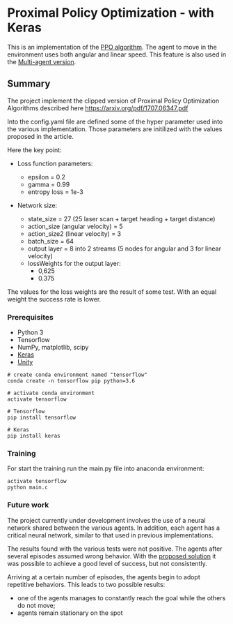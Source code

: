 # Proximal Policy Optimization - with Keras

This is an implementation of the [PPO algorithm](https://github.com/MatteoBrentegani/PPO/tree/master/PPO_DoubleAction). The agent to move in the environment uses both angular and linear speed.
This feature is also used in the [Multi-agent version](https://github.com/MatteoBrentegani/PPO/tree/master/PPO_MultiAgent).


## Summary

The project implement the clipped version of Proximal Policy Optimization Algorithms described here https://arxiv.org/pdf/1707.06347.pdf

Into the config.yaml file are defined some of the hyper parameter used into the various implementation. Those parameters are initilized with the values proposed in the article.


Here the key point:
* Loss function parameters:
  * epsilon = 0.2
  * gamma = 0.99
  * entropy loss = 1e-3
  
* Network size:
  * state_size = 27 (25 laser scan + target heading + target distance)
  * action_size (angular velocity) = 5
  * action_size2 (linear velocity) = 3
  * batch_size = 64
  * output layer = 8 into 2 streams (5 nodes for angular and 3 for linear velocity)
  * lossWeights for the output layer: 
    * 0,625
    * 0.375
    
The values for the loss weights are the result of some test. With an equal weight the success rate is lower. 

### Prerequisites

 * Python 3
 * Tensorflow
 * NumPy, matplotlib, scipy
 * [Keras](https://keras.io/)
 * [Unity](https://unity3d.com/get-unity/download)

```
# create conda environment named "tensorflow"
conda create -n tensorflow pip python=3.6

# activate conda environment
activate tensorflow

# Tensorflow
pip install tensorflow

# Keras
pip install keras
```

### Training

For start the training run the main.py file into anaconda environment:

```
activate tensorflow
python main.c
```

### Future work

The project currently under development involves the use of a neural network shared between the various agents. In addition, each agent has a critical neural network, similar to that used in previous implementations. 

The results found with the various tests were not positive. The agents after several episodes assumed wrong behavior. 
With the [proposed solution](https://github.com/MatteoBrentegani/PPO/tree/master/PPO_CentralizedNN) it was possible to achieve a good level of success, but not consistently.

Arriving at a certain number of episodes, the agents begin to adopt repetitive behaviors. This leads to two possible results:
 * one of the agents manages to constantly reach the goal while the others do not move;
 * agents remain stationary on the spot
